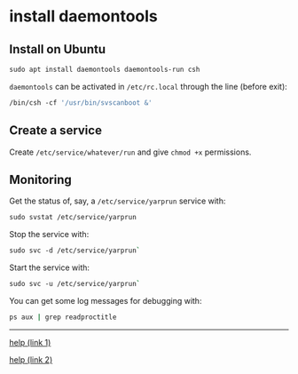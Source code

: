 # install daemontools

## Install on Ubuntu

```bash
sudo apt install daemontools daemontools-run csh
```

`daemontools` can be activated in `/etc/rc.local` through the line (before exit):

```bash
/bin/csh -cf '/usr/bin/svscanboot &'
```

## Create a service

Create `/etc/service/whatever/run` and give `chmod +x` permissions.

## Monitoring

Get the status of, say, a `/etc/service/yarprun` service with:

```bash
sudo svstat /etc/service/yarprun
```

Stop the service with:

```bash
sudo svc -d /etc/service/yarprun`
```

Start the service with:

```bash
sudo svc -u /etc/service/yarprun`
```

You can get some log messages for debugging with:

```bash
ps aux | grep readproctitle
```

-----

[help (link 1)](http://blog.teksol.info/pages/daemontools/tutorial)

[help (link 2)](http://crossbar.io/docs/Automatic-startup-and-restart/)
